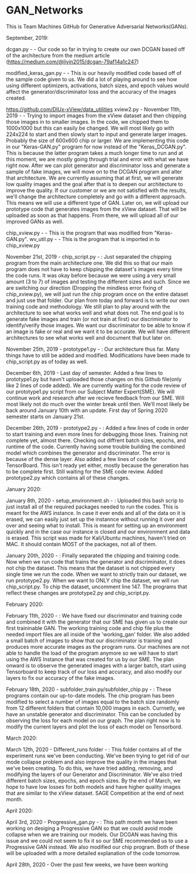 # GAN_Networks
This is Team Machines GitHub for Generative Adversarial Networks(GANs).

September, 2019:

dcgan.py - -  Our code so far in trying to create our own DCGAN based off of the architecture from the medium article (https://medium.com/@liyin2015/dcgan-79af14a1c247)



modified_keras_gan.py - - This is our heavily modified code based off of the sample code given to us. We did a lot of playing around to see how using different optimizers, activations, batch sizes, and epoch values would affect the generator/discriminator loss and the accuracy of the images created. 




https://github.com/DIUx-xView/data_utilities
xview2.py  - November 11th, 2019 - - Trying to import images from the xView dataset and then chipping those images in to smaller images. In the code, we chipped them to 1000x1000 but this can easily be changed. We will most likely go with 224x224 to start and then slowly start to input and generate larger images. Probably the size of 600x600 chip or larger. We are implementing this code in our "Keras-GAN.py" program for now instead of the "Keras_DCGAN.py". This is because the latter program takes a much longer time to run and at this moment, we are mostly going through trial and error with what we have right now. After we can plot generator and discriminator loss and generate a sample of fake images, we will move on to the DCGAN program and alter that architecture. We are currently assuming that at first, we will generate low quality images and the goal after that is to deepen our architecture to improve the quality. If our customer or we are not satisfied with the results, we'll change the architecture completely and go with a different approach. This means we will use a different type of GAN. 
  Later on, we will upload our prototype code that generates images from the xView dataset. That will be uploaded as soon as that happens. From there, we will upload all of our improved GANs as well. 

chip_xview.py - - This is the program that was modified from "Keras-GAN.py".
wv_util.py - -    This is the program that is imported in to chip_xview.py


November 21st, 2019 - chip_script.py - : Just separated the chipping program from the main architecture one. We did this so that our main program does not have to keep chipping the dataset's images every time the code runs. It was okay before because we were using a very small amount (3 to 7) of images and testing the different sizes and such. Since we are switching our direction (Dropping the mindless error fixing of chip_xview.py), we will just run the chip program once on the entire dataset and just use that folder. Our plan from today and forward is to write our own training code and methodology. We still plan to play around with the architecture to see what works well and what does not. The end goal is to generate fake images and train (or not train at first) our discriminator to identify/verify those images. We want our discriminator to be able to know if an image is fake or real and we want it to be accurate. We will have different architectures to see what works well and document that but later on.

November 25th, 2019 - prototype1.py - : Our architecture thus far. Many things have to still be added and modified. Modifications have been made to chip_script.py as of today as well.   

December 6th, 2019 -  Last day of semester. Added a few lines to prototype1.py but havn't uploaded those changes on this Github file(only like 2 lines of code added). We are currently waiting for the code review of our prototype1.py script from our Subject Matter Expert(SME). We will continue work and research after we recieve feedback from our SME. Will most likely not do much over the winter break until then. We’ll most likely be back around January 10th with an update. First day of Spring 2020 semester starts on January 21st.

December 26th, 2019 - prototype2.py - : Added a few lines of code in order to start training and even more lines for debugging those lines. Training not complete yet, almost there. Checking out diffrent batch sizes, epochs, and runtime of the code. Currently having some trouble building the combined model which combines the generator and discriminator. The error is because of the dense layer. Also added a few lines of code for TensorBoard. This isn't ready yet either, mostly because the generation has to be complete first. Still waiting for the SME code review. Added prototype2.py which contains all of these changes.  

January 2020:

January 8th, 2020 - setup_environment.sh - : Uploaded this bash scrip to just install all of the required packages needed to run the codes. This is meant for the AWS instance. In case it ever ends and all of the data on it is erased, we can easily just set up the instannce without running it over and over and seeing what to install. This is meant for setting up an environment quickly and in the case our instance is closed and our environment and data is erased. This script was made for Kali/Ubuntu machines, haven't tried on MAC. It should contain MOST of the packages, not all of them.  

January 20th, 2020 - : Finally separated the chipping and training code. Now when we run code that trains the generator and discriminator, it does not chip the dataset. This means that the dataset is not chipped every single time we run the code. When we want to strictly train our dataset, we run prototype2.py. When we want to ONLY chip the dataset, we will run chip_script.py. To chip the dataset, uncomment line 147. The programs that reflect these changes are prototype2.py and chip_script.py. 

February 2020:

February 11th, 2020 - : We have fixed our discriminator and training code and combined it with the generator that our SME has given us to create our first traininable GAN. The working training code and chip file plus the needed import files are all inside of the 'working_gan' folder. We also added a small batch of images to show that our discriminator is training and produces more accurate images as the program runs. Our machines are not able to handle the load of the program anymore so we will have to start using the AWS Instance that was created for us by our SME. The plan onward is to observe the generated images with a larger batch, start using Tensorboard to keep track of our loss and accuracy, and also modify our layers to fix our accuracy of the fake images. 

February 18th, 2020 - subfolder_train.py/subfolder_chip.py - : These programs contain our up-to-date models. The chip program has been modified to select a number of images equal to the batch size randomly from 12 different folders that contain 10,000 images in each. Currnetly, we have an unstable generator and discriminator. This can be concluded by observing the loss for each model on our graph. The plan right now is to modify the current layers and plot the loss of each model on Tensorbord. 

March 2020:

March 12th, 2020 - Different_runs folder - : This folder contains all of the experiment runs we've been conducting. We've been trying to get rid of our mode collapse problem and also improve the quality in the images that we've been creating. To do this, we have tried adding, removing, and modifying the layers of our Generator and Discriminator. We've also tried different batch sizes, epochs, and epoch sizes. By the end of March, we hope to have low losses for both models and have higher quality images that are similar to the xView dataset. SAGE Competition at the end of next month. 


April 2020:

April 3rd, 2020 - Progressive_gan.py - : This path month we have been working on desiging a Progressive GAN so that we could avoid mode collapse when we are training our models. Our DCGAN was having this issue and we could not seem to fix it so our SME recommended us to use a Progressive GAN instead. We also modified our chip program. Both of these will be uploaded with a more detailed explanation of the code tomorrow. 

April 28th, 2020 - Over the past few weeks, we have been working 
